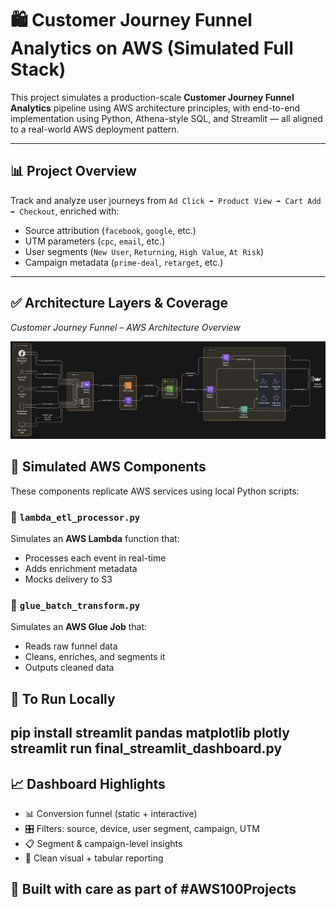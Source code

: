 
# 🛍️ Customer Journey Funnel Analytics on AWS (Simulated Full Stack)

This project simulates a production-scale **Customer Journey Funnel Analytics** pipeline using AWS architecture principles, with end-to-end implementation using Python, Athena-style SQL, and Streamlit — all aligned to a real-world AWS deployment pattern.

---

## 📊 Project Overview

Track and analyze user journeys from `Ad Click ➡️ Product View ➡️ Cart Add ➡️ Checkout`, enriched with:
- Source attribution (`facebook`, `google`, etc.)
- UTM parameters (`cpc`, `email`, etc.)
- User segments (`New User`, `Returning`, `High Value`, `At Risk`)
- Campaign metadata (`prime-deal`, `retarget`, etc.)

---

## ✅ Architecture Layers & Coverage
*Customer Journey Funnel – AWS Architecture Overview*

![Architecture Diagram](architecture.png)

## 🧱 Simulated AWS Components

These components replicate AWS services using local Python scripts:

### 🔹 `lambda_etl_processor.py`
Simulates an **AWS Lambda** function that:
- Processes each event in real-time
- Adds enrichment metadata
- Mocks delivery to S3

### 🔹 `glue_batch_transform.py`
Simulates an **AWS Glue Job** that:
- Reads raw funnel data
- Cleans, enriches, and segments it
- Outputs cleaned data

## 🚀 To Run Locally
pip install streamlit pandas matplotlib plotly
streamlit run final_streamlit_dashboard.py
---

## 📈 Dashboard Highlights

- 📊 Conversion funnel (static + interactive)
- 🎛️ Filters: source, device, user segment, campaign, UTM
- 📋 Segment & campaign-level insights
- 📁 Clean visual + tabular reporting

## 🧡 Built with care as part of #AWS100Projects
